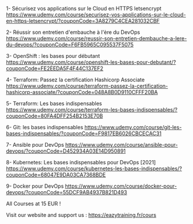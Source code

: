 1- Sécurisez vos applications sur le Cloud en HTTPS letsencrypt
https://www.udemy.com/course/securisez-vos-applications-sur-le-cloud-en-https-letsencrypt/?couponCode=3A8279C4CEA281032CBF

2- Réussir son entretien d'embauche à l'ère du DevOps
https://www.udemy.com/course/reussir-son-entretien-dembauche-a-lere-du-devops/?couponCode=F6FB5965C095537F5075

3- OpenShift : les bases pour débutant
https://www.udemy.com/course/openshift-les-bases-pour-debutant/?couponCode=FE2EEDA5F4F44C137EF2

4- Terraform: Passez la certification Hashicorp Associate
https://www.udemy.com/course/terraform-passez-la-certification-hashicorp-associate/?couponCode=048A8B0D9110CFFF20BA

5- Terraform: Les bases indispensables
https://www.udemy.com/course/terraform-les-bases-indispensables/?couponCode=80FA4DFF254B2153E70B

6- Git: les bases indispensables
https://www.udemy.com/course/git-les-bases-indispensables/?couponCode=F9817EB6026CBCECAC31

7- Ansible pour DevOps
https://www.udemy.com/course/ansible-pour-devops/?couponCode=D452934A03E14D950891

8- Kubernetes: Les bases indispensables pour DevOps [2021]
https://www.udemy.com/course/kubernetes-les-bases-indispensables/?couponCode=68047E9DA03CA7368BDE

9- Docker pour DevOps
https://www.udemy.com/course/docker-pour-devops/?couponCode=55DCF9AB4937B821D493

All Courses at 15 EUR !

Visit our website and support us : https://eazytraining.fr/cours
